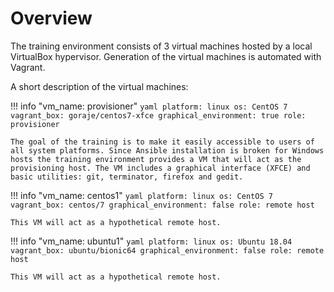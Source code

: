 # Overview

The training environment consists of 3 virtual machines hosted by a local VirtualBox hypervisor. Generation of the virtual machines is automated with Vagrant.

A short description of the virtual machines:

!!! info "vm_name: provisioner"
    ```yaml
    platform: linux
    os: CentOS 7
    vagrant_box: goraje/centos7-xfce
    graphical_environment: true
    role: provisioner
    ```

    The goal of the training is to make it easily accessible to users of all system platforms. Since Ansible installation is broken for Windows hosts the training environment provides a VM that will act as the provisioning host. The VM includes a graphical interface (XFCE) and basic utilities: git, terminator, firefox and gedit.

!!! info "vm_name: centos1"
    ```yaml
    platform: linux
    os: CentOS 7
    vagrant_box: centos/7
    graphical_environment: false
    role: remote host
    ```

    This VM will act as a hypothetical remote host.

!!! info "vm_name: ubuntu1"
    ```yaml
    platform: linux
    os: Ubuntu 18.04
    vagrant_box: ubuntu/bionic64
    graphical_environment: false
    role: remote host
    ```

    This VM will act as a hypothetical remote host.
